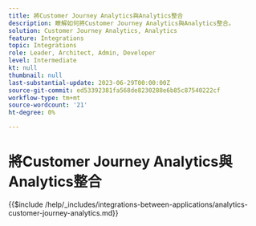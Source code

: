 ```yaml
---
title: 將Customer Journey Analytics與Analytics整合
description: 瞭解如何將Customer Journey Analytics與Analytics整合。
solution: Customer Journey Analytics, Analytics
feature: Integrations
topic: Integrations
role: Leader, Architect, Admin, Developer
level: Intermediate
kt: null
thumbnail: null
last-substantial-update: 2023-06-29T00:00:00Z
source-git-commit: ed53392381fa568de8230288e6b85c87540222cf
workflow-type: tm+mt
source-wordcount: '21'
ht-degree: 0%

---
```



# 將Customer Journey Analytics與Analytics整合

{{$include /help/_includes/integrations-between-applications/analytics-customer-journey-analytics.md}}
